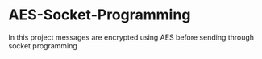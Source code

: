 # AES-Socket-Programming
In this project messages are encrypted using AES before sending through socket programming
